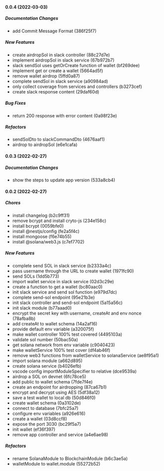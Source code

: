 #### 0.0.4 (2022-03-03)

##### Documentation Changes

*  add Commit Message Format (386f25f7)

##### New Features

*  create airdropSol in slack controller (88c27d7e)
*  implement airdropSol in slack service (67b972b7)
*  slack sendSol uses getOrCreate function of wallet (bf269dee)
*  implement get or create a wallet (5664ad5f)
*  remove wallet airdrop (5ffd0a87)
*  complete sendSol in slack service (a90984ad)
*  only collect coverage from services and controllers (b3273cef)
*  create slack response content (29daf60d)

##### Bug Fixes

*  return 200 response with error content (0a98f23e)

##### Refactors

*  sendSolDto to slackCommandDto (4676aaf1)
*  airdrop to airdropSol (e6e1cafa)

#### 0.0.3 (2022-02-27)

##### Documentation Changes

*  show the steps to update app version (533a8cb4)

#### 0.0.2 (2022-02-27)

##### Chores

*  install changelog (b2c9ff31)
*  remove bcrypt and install cryto-js (234e158c)
*  install bcrypt (0059bfe0)
*  install @nestjs/config (fe2a5f4c)
*  install mongoose (f6e74b55)
*  install @solana/web3.js (c7ef7702)

##### New Features

*  complete send SOL in slack service (b2333a4c)
*  pass username through the URL to create wallet (1971fc90)
*  send SOLs (1dd5b773)
*  import wallet service in slack service (02d3c29e)
*  create a function to get a wallet (bc80aac0)
*  init slack service and send sol function (e979d7dc)
*  complete send-sol endpoint (95e21b3e)
*  init slack controller and send-sol endpoint (5a15a56c)
*  init slack module (b77aaad0)
*  encrypt the secret key with username, createAt and env nonce (78afba8b)
*  add createAt to wallet schema (14a2af16)
*  provide default env variable (a320075f)
*  make wallet controller 100% test covered (4495103a)
*  validate sol number (50bac50a)
*  get solana network from env variable (c9040423)
*  make walletService 100% test cover (df4ab46f)
*  remove web3 functions from walletService to solanaService (ae8f95a1)
*  import solana module (a662d895)
*  create solana service (b4026efb)
*  vscode config importModuleSpecifier to relative (dce9539a)
*  airdrop a SOL on devnet (6fc78ce5)
*  add public to wallet schema (7fde7f4e)
*  create an endpoint for airdropping (87ca67b1)
*  encrypt and decrypt using AES (5df38a12)
*  save a test wallet to local db (50d846f0)
*  create wallet schema (0a3102de)
*  connect to database (7bfc25a7)
*  configure env variables (a926e616)
*  create a wallet (03d8ccf8)
*  expose the port 3030 (bc29f5a7)
*  init wallet (ef36f397)
*  remove app controller and service (a4e6ae98)

##### Refactors

*  rename SolanaModule to BlockchainModule (b6c3ae5a)
*  walletModule to wallet.module (55272b52)

